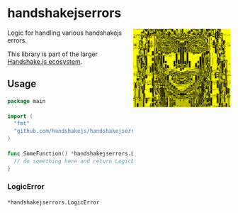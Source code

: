 # handshakejserrors

<img src="https://raw.githubusercontent.com/handshakejs/handshakejserrors/master/handshakejserrors.gif" alt="handshakejserrors" align="right" width="220" />

Logic for handling various handshakejs errors.

This library is part of the larger [Handshake.js ecosystem](https://github.com/handshakejs).

## Usage

```go
package main

import (
  "fmt"
  "github.com/handshakejs/handshakejserrors"
)

func SomeFunction() *handshakejserrors.LogicError {
  // do something here and return LogicError type
}
```

### LogicError

```
*handshakejserrors.LogicError
```



